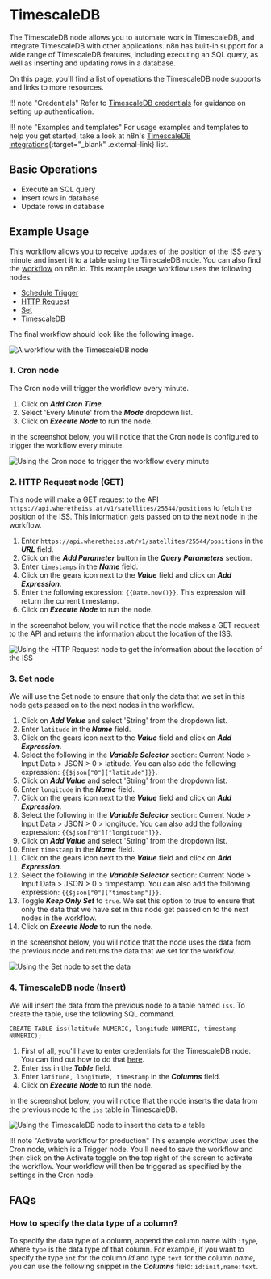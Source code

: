 # TimescaleDB

The TimescaleDB node allows you to automate work in TimescaleDB, and integrate TimescaleDB with other applications. n8n has built-in support for a wide range of TimescaleDB features, including executing an SQL query, as well as inserting and updating rows in a database. 

On this page, you'll find a list of operations the TimescaleDB node supports and links to more resources.

!!! note "Credentials"
    Refer to [TimescaleDB credentials](/integrations/builtin/credentials/timescaledb/) for guidance on setting up authentication. 

!!! note "Examples and templates"
    For usage examples and templates to help you get started, take a look at n8n's [TimescaleDB integrations](https://n8n.io/integrations/timescaledb/){:target="_blank" .external-link} list.


## Basic Operations

* Execute an SQL query
* Insert rows in database
* Update rows in database

## Example Usage

This workflow allows you to receive updates of the position of the ISS every minute and insert it to a table using the TimscaleDB node. You can also find the [workflow](https://n8n.io/workflows/917) on n8n.io. This example usage workflow uses the following nodes.

- [Schedule Trigger](/integrations/builtin/core-nodes/n8n-nodes-base.scheduletrigger/)
- [HTTP Request](/integrations/builtin/core-nodes/n8n-nodes-base.httprequest/)
- [Set](/integrations/builtin/core-nodes/n8n-nodes-base.set/)
- [TimescaleDB]()

The final workflow should look like the following image.

![A workflow with the TimescaleDB node](/_images/integrations/builtin/app-nodes/timescaledb/workflow.png)

### 1. Cron node

The Cron node will trigger the workflow every minute.

1. Click on ***Add Cron Time***.
2. Select 'Every Minute' from the ***Mode*** dropdown list.
3. Click on ***Execute Node*** to run the node.

In the screenshot below, you will notice that the Cron node is configured to trigger the workflow every minute.

![Using the Cron node to trigger the workflow every minute](/_images/integrations/builtin/app-nodes/timescaledb/cron_node.png)

### 2. HTTP Request node (GET)

This node will make a GET request to the API `https://api.wheretheiss.at/v1/satellites/25544/positions` to fetch the position of the ISS. This information gets passed on to the next node in the workflow.

1. Enter `https://api.wheretheiss.at/v1/satellites/25544/positions` in the ***URL*** field.
2. Click on the ***Add Parameter*** button in the ***Query Parameters*** section.
3. Enter `timestamps` in the ***Name*** field.
4. Click on the gears icon next to the ***Value*** field and click on ***Add Expression***.
5. Enter the following expression: `{{Date.now()}}`. This expression will return the current timestamp.
6. Click on ***Execute Node*** to run the node.

In the screenshot below, you will notice that the node makes a GET request to the API and returns the information about the location of the ISS.

![Using the HTTP Request node to get the information about the location of the ISS](/_images/integrations/builtin/app-nodes/timescaledb/httprequest_node.png)

### 3. Set node

We will use the Set node to ensure that only the data that we set in this node gets passed on to the next nodes in the workflow.

1. Click on ***Add Value*** and select 'String' from the dropdown list.
2. Enter `latitude` in the ***Name*** field.
3. Click on the gears icon next to the ***Value*** field and click on ***Add Expression***.
4. Select the following in the ***Variable Selector*** section: Current Node > Input Data > JSON > 0 > latitude. You can also add the following expression: `{{$json["0"]["latitude"]}}`.
5. Click on ***Add Value*** and select 'String' from the dropdown list.
6. Enter `longitude` in the ***Name*** field.
7. Click on the gears icon next to the ***Value*** field and click on ***Add Expression***.
8. Select the following in the ***Variable Selector*** section: Current Node > Input Data > JSON > 0 > longitude. You can also add the following expression: `{{$json["0"]["longitude"]}}`.
9. Click on ***Add Value*** and select 'String' from the dropdown list.
10. Enter `timestamp` in the ***Name*** field.
11. Click on the gears icon next to the ***Value*** field and click on ***Add Expression***.
12. Select the following in the ***Variable Selector*** section: Current Node > Input Data > JSON > 0 > timpestamp. You can also add the following expression: `{{$json["0"]["timestamp"]}}`.
13. Toggle ***Keep Only Set*** to `true`. We set this option to true to ensure that only the data that we have set in this node get passed on to the next nodes in the workflow.
14. Click on ***Execute Node*** to run the node.

In the screenshot below, you will notice that the node uses the data from the previous node and returns the data that we set for the workflow.

![Using the Set node to set the data](/_images/integrations/builtin/app-nodes/timescaledb/set_node.png)

### 4. TimescaleDB node (Insert)

We will insert the data from the previous node to a table named `iss`. To create the table, use the following SQL command.
```
CREATE TABLE iss(latitude NUMERIC, longitude NUMERIC, timestamp NUMERIC);
```

1. First of all, you'll have to enter credentials for the TimescaleDB node. You can find out how to do that [here](/integrations/builtin/credentials/timescaledb/).
2. Enter `iss` in the ***Table*** field.
3. Enter `latitude, longitude, timestamp` in the ***Columns*** field.
4. Click on ***Execute Node*** to run the node.

In the screenshot below, you will notice that the node inserts the data from the previous node to the `iss` table in TimescaleDB.

![Using the TimescaleDB node to insert the data to a table](/_images/integrations/builtin/app-nodes/timescaledb/timescaledb_node.png)

!!! note "Activate workflow for production"
    This example workflow uses the Cron node, which is a Trigger node. You'll need to save the workflow and then click on the Activate toggle on the top right of the screen to activate the workflow. Your workflow will then be triggered as specified by the settings in the Cron node.


## FAQs

### How to specify the data type of a column?
To specify the data type of a column, append the column name with `:type`, where `type` is the data type of that column. For example, if you want to specify the type `int` for the column *id* and type `text` for the column *name*, you can use the following snippet in the ***Columns*** field: `id:init,name:text`.
